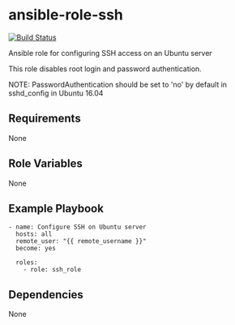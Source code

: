 # ansible-role-ssh

[![Build Status](https://travis-ci.org/CMcDonald82/ansible-role-ssh.svg?branch=master)](https://travis-ci.org/CMcDonald82/ansible-role-ssh)

Ansible role for configuring SSH access on an Ubuntu server

This role disables root login and password authentication.

NOTE: PasswordAuthentication should be set to 'no' by default in sshd_config in Ubuntu 16.04

## Requirements

None

## Role Variables

None

## Example Playbook

```
- name: Configure SSH on Ubuntu server
  hosts: all
  remote_user: "{{ remote_username }}"
  become: yes

  roles:
    - role: ssh_role
```

## Dependencies 

None